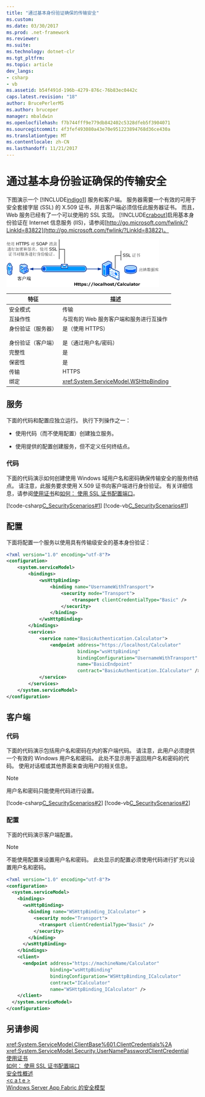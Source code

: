 ```yaml
---
title: "通过基本身份验证确保的传输安全"
ms.custom: 
ms.date: 03/30/2017
ms.prod: .net-framework
ms.reviewer: 
ms.suite: 
ms.technology: dotnet-clr
ms.tgt_pltfrm: 
ms.topic: article
dev_langs:
- csharp
- vb
ms.assetid: b54f491d-196b-4279-876c-76b83ec0442c
caps.latest.revision: "18"
author: BrucePerlerMS
ms.author: bruceper
manager: mbaldwin
ms.openlocfilehash: f7b744fff9e779db842402c5328dfeb5f3904071
ms.sourcegitcommit: 4f3fef493080a43e70e951223894768d36ce430a
ms.translationtype: MT
ms.contentlocale: zh-CN
ms.lasthandoff: 11/21/2017
---
```

# <a name="transport-security-with-basic-authentication"></a>通过基本身份验证确保的传输安全
下图演示一个 [!INCLUDE[indigo1](../../../../includes/indigo1-md.md)] 服务和客户端。 服务器需要一个有效的可用于安全套接字层 (SSL) 的 X.509 证书，并且客户端必须信任此服务器证书。 而且，Web 服务已经有了一个可以使用的 SSL 实现。 [!INCLUDE[crabout](../../../../includes/crabout-md.md)]启用基本身份验证在 Internet 信息服务 (IIS)，请参阅[http://go.microsoft.com/fwlink/?LinkId=83822](http://go.microsoft.com/fwlink/?LinkId=83822)。  
  
 ![传输安全基本身份验证](../../../../docs/framework/wcf/feature-details/media/securedbyusername.gif "SecuredbyUsername")  
  
|特征|描述|  
|--------------------|-----------------|  
|安全模式|传输|  
|互操作性|与现有的 Web 服务客户端和服务进行互操作|  
|身份验证（服务器）<br /><br /> 身份验证（客户端）|是（使用 HTTPS）<br /><br /> 是（通过用户名/密码）|  
|完整性|是|  
|保密性|是|  
|传输|HTTPS|  
|绑定|<xref:System.ServiceModel.WSHttpBinding>|  
  
## <a name="service"></a>服务  
 下面的代码和配置应独立运行。 执行下列操作之一：  
  
-   使用代码（而不使用配置）创建独立服务。  
  
-   使用提供的配置创建服务，但不定义任何终结点。  
  
### <a name="code"></a>代码  
 下面的代码演示如何创建使用 Windows 域用户名和密码确保传输安全的服务终结点。 请注意，此服务要求使用 X.509 证书向客户端进行身份验证。 有关详细信息，请参阅[使用证书](../../../../docs/framework/wcf/feature-details/working-with-certificates.md)和[如何： 使用 SSL 证书配置端口](../../../../docs/framework/wcf/feature-details/how-to-configure-a-port-with-an-ssl-certificate.md)。  
  
 [!code-csharp[C_SecurityScenarios#1](../../../../samples/snippets/csharp/VS_Snippets_CFX/c_securityscenarios/cs/source.cs#1)]
 [!code-vb[C_SecurityScenarios#1](../../../../samples/snippets/visualbasic/VS_Snippets_CFX/c_securityscenarios/vb/source.vb#1)]  
  
## <a name="configuration"></a>配置  
 下面将配置一个服务以使用具有传输级安全的基本身份验证：  
  
```xml  
<?xml version="1.0" encoding="utf-8"?>  
<configuration>  
    <system.serviceModel>  
        <bindings>  
            <wsHttpBinding>  
                <binding name="UsernameWithTransport">  
                    <security mode="Transport">  
                        <transport clientCredentialType="Basic" />  
                    </security>  
                </binding>  
            </wsHttpBinding>  
        </bindings>  
        <services>  
            <service name="BasicAuthentication.Calculator">  
                <endpoint address="https://localhost/Calculator"  
                          binding="wsHttpBinding"   
                          bindingConfiguration="UsernameWithTransport"  
                          name="BasicEndpoint"   
                          contract="BasicAuthentication.ICalculator" />  
            </service>  
        </services>  
    </system.serviceModel>  
</configuration>  
```  
  
## <a name="client"></a>客户端  
  
### <a name="code"></a>代码  
 下面的代码演示包括用户名和密码在内的客户端代码。 请注意，此用户必须提供一个有效的 Windows 用户名和密码。 此处不显示用于返回用户名和密码的代码。 使用对话框或其他界面来查询用户的相关信息。  
  
> [!NOTE]
>  用户名和密码只能使用代码进行设置。  
  
 [!code-csharp[C_SecurityScenarios#2](../../../../samples/snippets/csharp/VS_Snippets_CFX/c_securityscenarios/cs/source.cs#2)]
 [!code-vb[C_SecurityScenarios#2](../../../../samples/snippets/visualbasic/VS_Snippets_CFX/c_securityscenarios/vb/source.vb#2)]  
  
### <a name="configuration"></a>配置  
 下面的代码演示客户端配置。  
  
> [!NOTE]
>  不能使用配置来设置用户名和密码。 此处显示的配置必须使用代码进行扩充以设置用户名和密码。  
  
```xml  
<?xml version="1.0" encoding="utf-8"?>  
<configuration>  
  <system.serviceModel>  
    <bindings>  
      <wsHttpBinding>  
        <binding name="WSHttpBinding_ICalculator" >  
          <security mode="Transport">  
            <transport clientCredentialType="Basic" />  
          </security>  
        </binding>  
      </wsHttpBinding>  
    </bindings>  
    <client>  
      <endpoint address="https://machineName/Calculator"   
                binding="wsHttpBinding"  
                bindingConfiguration="WSHttpBinding_ICalculator"   
                contract="ICalculator"  
                name="WSHttpBinding_ICalculator" />  
    </client>  
  </system.serviceModel>  
</configuration>  
```  
  
## <a name="see-also"></a>另请参阅  
 <xref:System.ServiceModel.ClientBase%601.ClientCredentials%2A>  
 <xref:System.ServiceModel.Security.UserNamePasswordClientCredential>  
 [使用证书](../../../../docs/framework/wcf/feature-details/working-with-certificates.md)  
 [如何： 使用 SSL 证书配置端口](../../../../docs/framework/wcf/feature-details/how-to-configure-a-port-with-an-ssl-certificate.md)  
 [安全性概述](../../../../docs/framework/wcf/feature-details/security-overview.md)  
 [\<c a t e >](../../../../docs/framework/configure-apps/file-schema/wcf/clientcredentials.md)  
 [Windows Server App Fabric 的安全模型](http://go.microsoft.com/fwlink/?LinkID=201279&clcid=0x409)
